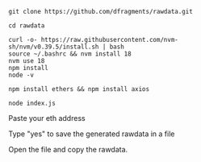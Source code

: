 ```
git clone https://github.com/dfragments/rawdata.git
```

```
cd rawdata
```

```
curl -o- https://raw.githubusercontent.com/nvm-sh/nvm/v0.39.5/install.sh | bash
source ~/.bashrc && nvm install 18
nvm use 18
npm install
node -v
```

```
npm install ethers && npm install axios
```
```
node index.js
```
Paste your eth address

Type "yes" to save the generated rawdata in a file

Open the file and copy the rawdata.
